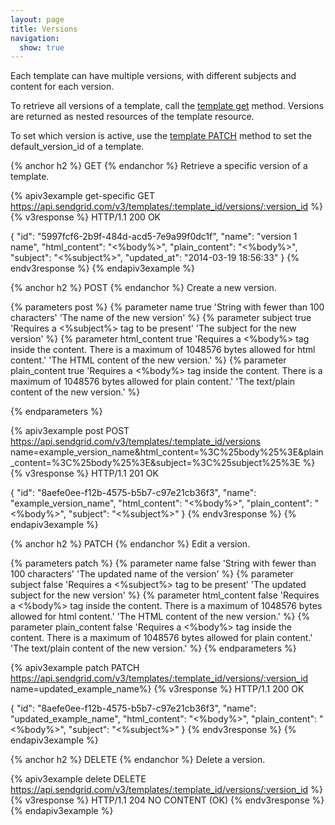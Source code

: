 ```yaml
---
layout: page
title: Versions
navigation:
  show: true
---
```


Each template can have multiple versions, with different subjects and 
content for each version.

To retrieve all versions of a template, call the [template
get]({{root_url}}/API_Reference/Template_Engine_API/templates.html#-get)
method. Versions are returned as nested resources of the template
resource.

To set which version is active, use the [template PATCH]({{root_url}}/API_Reference/Template_Engine_API/templates.html#-get) method to set the
default_version_id of a template.

{% anchor h2 %}
GET
{% endanchor %}
Retrieve a specific version of a template.

{% apiv3example get-specific GET https://api.sendgrid.com/v3/templates/:template_id/versions/:version_id %}
{% v3response %}
HTTP/1.1 200 OK

{
    "id": "5997fcf6-2b9f-484d-acd5-7e9a99f0dc1f",
    "name": "version 1 name",
    "html_content": "<%body%>",
    "plain_content": "<%body%>",
    "subject": "<%subject%>",
    "updated_at": "2014-03-19 18:56:33"
}
{% endv3response %}
{% endapiv3example %}

{% anchor h2 %}
POST
{% endanchor %}
Create a new version.

{% parameters post %}
  {% parameter name true 'String with fewer than 100 characters' 'The name of the new version' %}
  {% parameter subject true 'Requires a <%subject%> tag to be present' 'The subject for the new version' %}
  {% parameter html_content true 'Requires a <%body%> tag inside the content. There is a maximum of 1048576 bytes allowed for html content.' 'The HTML content of the new version.' %}
  {% parameter plain_content true 'Requires a <%body%> tag inside the content. There is a maximum of 1048576 bytes allowed for plain content.' 'The text/plain content of the new version.' %}

{% endparameters %}

{% apiv3example post POST https://api.sendgrid.com/v3/templates/:template_id/versions name=example_version_name&html_content=%3C%25body%25%3E&plain_content=%3C%25body%25%3E&subject=%3C%25subject%25%3E %}
  {% v3response %}
HTTP/1.1 201 OK

{
    "id": "8aefe0ee-f12b-4575-b5b7-c97e21cb36f3",
    "name": "example_version_name",
    "html_content": "<%body%>",
    "plain_content": "<%body%>",
    "subject": "<%subject%>"
}
  {% endv3response %}
{% endapiv3example %}

{% anchor h2 %}
PATCH
{% endanchor %}
Edit a version.

{% parameters patch %}
  {% parameter name false 'String with fewer than 100 characters' 'The updated name of the version' %}
  {% parameter subject false 'Requires a <%subject%> tag to be present' 'The updated subject for the new version' %}
  {% parameter html_content false 'Requires a <%body%> tag inside the content. There is a maximum of 1048576 bytes allowed for html content.' 'The HTML content of the new version.' %}
  {% parameter plain_content false 'Requires a <%body%> tag inside the content. There is a maximum of 1048576 bytes allowed for plain content.' 'The text/plain content of the new version.' %}
{% endparameters %}

{% apiv3example patch PATCH https://api.sendgrid.com/v3/templates/:template_id/versions/:version_id name=updated_example_name%}
  {% v3response %}
HTTP/1.1 200 OK

{
    "id": "8aefe0ee-f12b-4575-b5b7-c97e21cb36f3",
    "name": "updated_example_name",
    "html_content": "<%body%>",
    "plain_content": "<%body%>",
    "subject": "<%subject%>"
}
{% endv3response %}
{% endapiv3example %}

{% anchor h2 %}
DELETE
{% endanchor %}
Delete a version.

{% apiv3example delete DELETE https://api.sendgrid.com/v3/templates/:template_id/versions/:version_id %}
  {% v3response %}
HTTP/1.1 204 NO CONTENT (OK)
{% endv3response %}
{% endapiv3example %}
